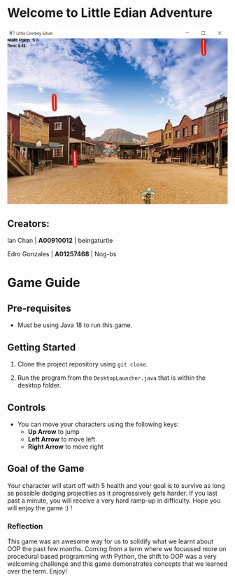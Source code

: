 # Welcome to Little Edian Adventure

![Game Preview](assets/game-preview.png)

## Creators:

Ian Chan | **A00910012** | beingaturtle

Edro Gonzales | **A01257468** | Nog-bs

# Game Guide

## Pre-requisites

- Must be using Java 18 to run this game.

## Getting Started

1. Clone the project repository using `git clone`.

2. Run the program from the `DesktopLauncher.java` that is within the desktop folder.

## Controls

- You can move your characters using the following keys:
  - **Up Arrow** to jump
  - **Left Arrow** to move left
  - **Right Arrow** to move right

## Goal of the Game

Your character will start off with 5 health and your goal is to survive as long as possible dodging projectiles as it progressively gets harder. If you last past a minute, you will receive a very hard ramp-up in difficulty. Hope you will enjoy the game :) !

### Reflection

This game was an awesome way for us to solidify what we learnt about OOP the past few months. Coming from a term where we focussed more on procedural based programming with Python, the shift to OOP was a very welcoming challenge and this game demonstrates concepts that we learned over the term. Enjoy!